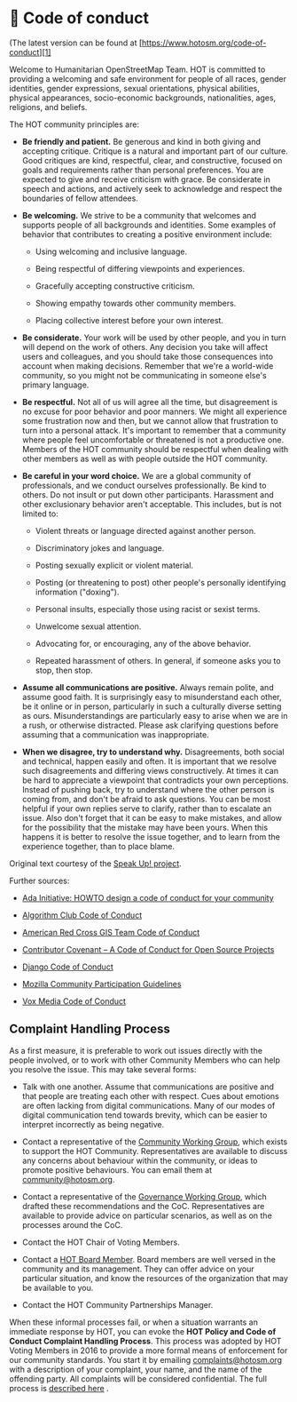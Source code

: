 # 📜 Code of conduct

(The latest version can be found at [https://www.hotosm.org/code-of-conduct][1]

Welcome to Humanitarian OpenStreetMap Team. HOT is committed to providing a
welcoming and safe environment for people of all races, gender identities,
gender expressions, sexual orientations, physical abilities, physical
appearances, socio-economic backgrounds, nationalities, ages, religions, and
beliefs.

The HOT community principles are:

- **Be friendly and patient.** Be generous and kind in both giving and accepting
  critique. Critique is a natural and important part of our culture. Good
  critiques are kind, respectful, clear, and constructive, focused on goals and
  requirements rather than personal preferences. You are expected to give and
  receive criticism with grace. Be considerate in speech and actions, and
  actively seek to acknowledge and respect the boundaries of fellow attendees.

- **Be welcoming.** We strive to be a community that welcomes and supports
  people of all backgrounds and identities. Some examples of behavior that
  contributes to creating a positive environment include:
  - Using welcoming and inclusive language.

  - Being respectful of differing viewpoints and experiences.

  - Gracefully accepting constructive criticism.

  - Showing empathy towards other community members.

  - Placing collective interest before your own interest.

- **Be considerate.** Your work will be used by other people, and you in turn
  will depend on the work of others. Any decision you take will affect users and
  colleagues, and you should take those consequences into account when making
  decisions. Remember that we're a world-wide community, so you might not be
  communicating in someone else's primary language.

- **Be respectful.** Not all of us will agree all the time, but disagreement is
  no excuse for poor behavior and poor manners. We might all experience some
  frustration now and then, but we cannot allow that frustration to turn into a
  personal attack. It's important to remember that a community where people feel
  uncomfortable or threatened is not a productive one. Members of the HOT
  community should be respectful when dealing with other members as well as with
  people outside the HOT community.

- **Be careful in your word choice.** We are a global community of
  professionals, and we conduct ourselves professionally. Be kind to others. Do
  not insult or put down other participants. Harassment and other exclusionary
  behavior aren't acceptable. This includes, but is not limited to:
  - Violent threats or language directed against another person.

  - Discriminatory jokes and language.

  - Posting sexually explicit or violent material.

  - Posting (or threatening to post) other people's personally identifying
    information ("doxing").

  - Personal insults, especially those using racist or sexist terms.

  - Unwelcome sexual attention.

  - Advocating for, or encouraging, any of the above behavior.

  - Repeated harassment of others. In general, if someone asks you to stop, then
    stop.

- **Assume all communications are positive.** Always remain polite, and assume
  good faith. It is surprisingly easy to misunderstand each other, be it online
  or in person, particularly in such a culturally diverse setting as ours.
  Misunderstandings are particularly easy to arise when we are in a rush, or
  otherwise distracted. Please ask clarifying questions before assuming that a
  communication was inappropriate.

- **When we disagree, try to understand why.** Disagreements, both social and
  technical, happen easily and often. It is important that we resolve such
  disagreements and differing views constructively. At times it can be hard to
  appreciate a viewpoint that contradicts your own perceptions. Instead of pushing
  back, try to understand where the other person is coming from, and don't be
  afraid to ask questions. You can be most helpful if your own replies serve to
  clarify, rather than to escalate an issue. Also don't forget that it can be
  easy to make mistakes, and allow for the possibility that the mistake may have
  been yours. When this happens it is better to resolve the issue together, and
  to learn from the experience together, than to place blame.

Original text courtesy of the [Speak Up! project][1].

Further sources:

- [Ada Initiative: HOWTO design a code of conduct for your community][3]

- [Algorithm Club Code of Conduct][4]

- [American Red Cross GIS Team Code of Conduct][5]

- [Contributor Covenant – A Code of Conduct for Open Source Projects][6]

- [Django Code of Conduct][7]

- [Mozilla Community Participation Guidelines][8]

- [Vox Media Code of Conduct][9]

## Complaint Handling Process

As a first measure, it is preferable to work out issues directly with the people
involved, or to work with other Community Members who can help you resolve the
issue. This may take several forms:

- Talk with one another. Assume that communications are positive and that people
  are treating each other with respect. Cues about emotions are often lacking
  from digital communications. Many of our modes of digital communication tend
  towards brevity, which can be easier to interpret incorrectly as being negative.

- Contact a representative of the [Community Working Group][10], which exists to
  support the HOT Community. Representatives are available to discuss any
  concerns about behaviour within the community, or ideas to promote positive
  behaviours. You can email them at
  [community@hotosm.org](mailto:community@hotosm.org).

- Contact a representative of the [Governance Working Group][11], which drafted
  these recommendations and the CoC. Representatives are available to provide
  advice on particular scenarios, as well as on the processes around the CoC.

- Contact the HOT Chair of Voting Members.

- Contact a [HOT Board Member][12]. Board members are well versed in the
  community and its management. They can offer advice on your particular
  situation, and know the resources of the organization that may be available to
  you.

- Contact the HOT Community Partnerships Manager.

When these informal processes fail, or when a situation warrants an immediate
response by HOT, you can evoke the
**HOT Policy and Code of Conduct Complaint Handling Process**.
This process was adopted by HOT Voting Members in 2016 to provide a more formal
means of enforcement for our community standards. You start it by emailing
[complaints@hotosm.org](mailto:compaints@hotosm.org) with a description of
your complaint, your name, and the name of the offending party.
All complaints will be considered confidential.
The full process is [described here][13] .

[1]: https://www.hotosm.org/code-of-conduct
[3]: https://adainitiative.org/2014/02/18/howto-design-a-code-of-conduct-for-your-community/
[4]: https://github.com/drtortoise/critical-algorithm-studies/blob/master/code-of-conduct.md
[5]: https://github.com/AmericanRedCross/team-code-of-conduct
[6]: http://contributor-covenant.org/
[7]: https://www.djangoproject.com/conduct/
[8]: https://www.mozilla.org/en-US/about/governance/policies/participation/
[9]: http://code-of-conduct.voxmedia.com/
[10]: https://www.hotosm.org/community/working-groups/
[11]: https://www.hotosm.org/community/working-groups/
[12]: https://www.hotosm.org/board
[13]: https://docs.google.com/document/d/1xb-SPADtSbgwl6mAgglHMPHpknt-E7lKRoIcSbW431A/edit
